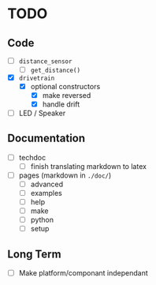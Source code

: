 # TODO

## Code

- [ ] `distance_sensor`
  - [ ] `get_distance()`
- [x] `drivetrain`
  - [x] optional constructors
    - [x] make reversed
    - [x] handle drift
- [ ] LED / Speaker

## Documentation

- [ ] techdoc
  - [ ] finish translating markdown to latex
- [ ] pages (markdown in `./doc/`)
  - [ ] advanced
  - [ ] examples
  - [ ] help
  - [ ] make
  - [ ] python
  - [ ] setup

## Long Term

- [ ] Make platform/componant independant
